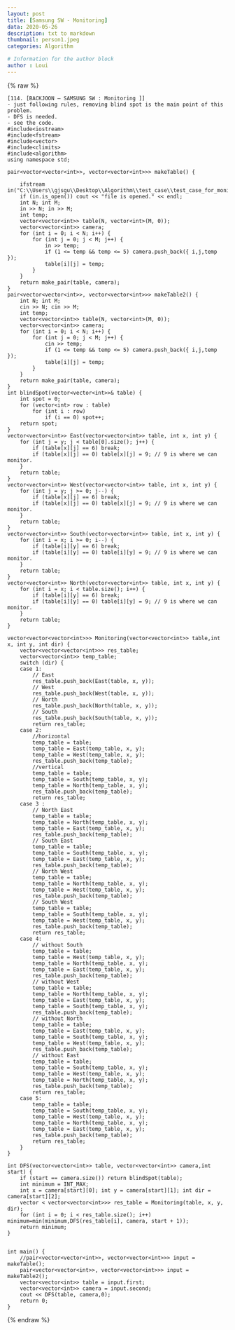 ```yaml
---
layout: post
title: [Samsung SW - Monitoring]
data: 2020-05-26
description: txt to markdown
thumbnail: person1.jpeg
categories: Algorithm

# Information for the author block
author : Loui
---
```


{% raw %}

	﻿[114. [BACKJOON – SAMSUNG SW : Monitoring ]]
	- just following rules, removing blind spot is the main point of this problem.
	- DFS is needed.
	- see the code.
	#include<iostream>
	#include<fstream>
	#include<vector>
	#include<climits>
	#include<algorithm>
	using namespace std;
	
	pair<vector<vector<int>>, vector<vector<int>>> makeTable() {
	
		ifstream in("C:\\Users\\gjsgu\\Desktop\\Algorithm\\test_case\\test_case_for_monitoring.txt");
		if (in.is_open()) cout << "file is opened." << endl;
		int N; int M;
		in >> N; in >> M;
		int temp;
		vector<vector<int>> table(N, vector<int>(M, 0));
		vector<vector<int>> camera;
		for (int i = 0; i < N; i++) {
			for (int j = 0; j < M; j++) {
				in >> temp;
				if (1 <= temp && temp <= 5) camera.push_back({ i,j,temp });
				table[i][j] = temp;
			}
		}
		return make_pair(table, camera);
	}
	pair<vector<vector<int>>, vector<vector<int>>> makeTable2() {
		int N; int M;
		cin >> N; cin >> M;
		int temp;
		vector<vector<int>> table(N, vector<int>(M, 0));
		vector<vector<int>> camera;
		for (int i = 0; i < N; i++) {
			for (int j = 0; j < M; j++) {
				cin >> temp;
				if (1 <= temp && temp <= 5) camera.push_back({ i,j,temp });
				table[i][j] = temp;
			}
		}
		return make_pair(table, camera);
	}
	int blindSpot(vector<vector<int>>& table) {
		int spot = 0;
		for (vector<int> row : table)
			for (int i : row)
				if (i == 0) spot++;
		return spot;
	}
	vector<vector<int>> East(vector<vector<int>> table, int x, int y) {
		for (int j = y; j < table[0].size(); j++) {
			if (table[x][j] == 6) break;
			if (table[x][j] == 0) table[x][j] = 9; // 9 is where we can monitor.
		}
		return table;
	}
	vector<vector<int>> West(vector<vector<int>> table, int x, int y) {
		for (int j = y; j >= 0; j--) {
			if (table[x][j] == 6) break;
			if (table[x][j] == 0) table[x][j] = 9; // 9 is where we can monitor.
		}
		return table;
	}
	vector<vector<int>> South(vector<vector<int>> table, int x, int y) {
		for (int i = x; i >= 0; i--) {
			if (table[i][y] == 6) break;
			if (table[i][y] == 0) table[i][y] = 9; // 9 is where we can monitor.
		}
		return table;
	}
	vector<vector<int>> North(vector<vector<int>> table, int x, int y) {
		for (int i = x; i < table.size(); i++) {
			if (table[i][y] == 6) break;
			if (table[i][y] == 0) table[i][y] = 9; // 9 is where we can monitor.
		}
		return table;
	}
	
	vector<vector<vector<int>>> Monitoring(vector<vector<int>> table,int x, int y, int dir) {
		vector<vector<vector<int>>> res_table;
		vector<vector<int>> temp_table;
		switch (dir) {
		case 1:
			// East
			res_table.push_back(East(table, x, y));
			// West
			res_table.push_back(West(table, x, y));
			// North
			res_table.push_back(North(table, x, y));
			// South
			res_table.push_back(South(table, x, y));
			return res_table;
		case 2:
			//horizontal
			temp_table = table;
			temp_table = East(temp_table, x, y);
			temp_table = West(temp_table, x, y);
			res_table.push_back(temp_table);
			//vertical
			temp_table = table;
			temp_table = South(temp_table, x, y);
			temp_table = North(temp_table, x, y);
			res_table.push_back(temp_table);
			return res_table;
		case 3 :
			// North East
			temp_table = table;
			temp_table = North(temp_table, x, y);
			temp_table = East(temp_table, x, y);
			res_table.push_back(temp_table);
			// South East
			temp_table = table;
			temp_table = South(temp_table, x, y);
			temp_table = East(temp_table, x, y);
			res_table.push_back(temp_table);
			// North West
			temp_table = table;
			temp_table = North(temp_table, x, y);
			temp_table = West(temp_table, x, y);
			res_table.push_back(temp_table);
			// South West
			temp_table = table;
			temp_table = South(temp_table, x, y);
			temp_table = West(temp_table, x, y);
			res_table.push_back(temp_table);
			return res_table;
		case 4:
			// without South
			temp_table = table;
			temp_table = West(temp_table, x, y);
			temp_table = North(temp_table, x, y);
			temp_table = East(temp_table, x, y);
			res_table.push_back(temp_table);
			// without West
			temp_table = table;
			temp_table = North(temp_table, x, y);
			temp_table = East(temp_table, x, y);
			temp_table = South(temp_table, x, y);
			res_table.push_back(temp_table);
			// without North
			temp_table = table;
			temp_table = East(temp_table, x, y);
			temp_table = South(temp_table, x, y);
			temp_table = West(temp_table, x, y);
			res_table.push_back(temp_table);
			// without East
			temp_table = table;
			temp_table = South(temp_table, x, y);
			temp_table = West(temp_table, x, y);
			temp_table = North(temp_table, x, y);
			res_table.push_back(temp_table);
			return res_table;
		case 5:
			temp_table = table;
			temp_table = South(temp_table, x, y);
			temp_table = West(temp_table, x, y);
			temp_table = North(temp_table, x, y);
			temp_table = East(temp_table, x, y);
			res_table.push_back(temp_table);
			return res_table;
		}
	}
	
	int DFS(vector<vector<int>> table, vector<vector<int>> camera,int start) {
		if (start == camera.size()) return blindSpot(table);
		int minimum = INT_MAX;
		int x = camera[start][0]; int y = camera[start][1]; int dir = camera[start][2];
		vector < vector<vector<int>>> res_table = Monitoring(table, x, y, dir);
		for (int i = 0; i < res_table.size(); i++) 	minimum=min(minimum,DFS(res_table[i], camera, start + 1));
		return minimum;
	}
	
	
	int main() {
		//pair<vector<vector<int>>, vector<vector<int>>> input = makeTable();
		pair<vector<vector<int>>, vector<vector<int>>> input = makeTable2();
		vector<vector<int>> table = input.first;
		vector<vector<int>> camera = input.second;
		cout << DFS(table, camera,0);
		return 0;
	}
	
	
{% endraw %}
